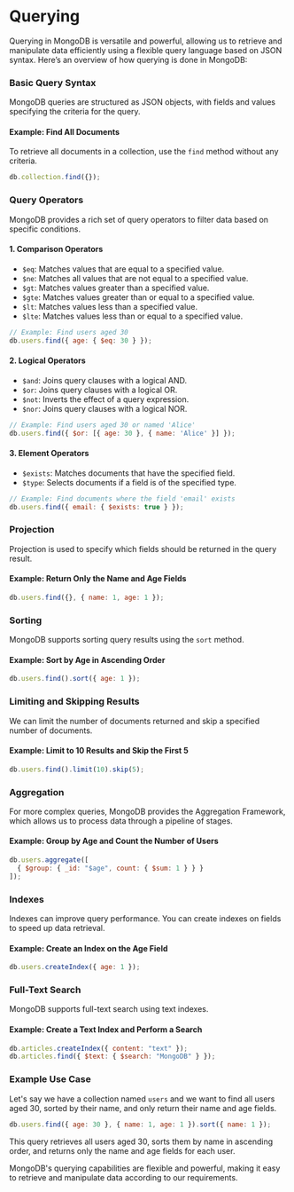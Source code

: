 # Querying

Querying in MongoDB is versatile and powerful, allowing us to retrieve and manipulate data efficiently using a flexible query language based on JSON syntax. Here’s an overview of how querying is done in MongoDB:

### Basic Query Syntax
MongoDB queries are structured as JSON objects, with fields and values specifying the criteria for the query.

#### Example: Find All Documents
To retrieve all documents in a collection, use the `find` method without any criteria.
```javascript
db.collection.find({});
```

### Query Operators
MongoDB provides a rich set of query operators to filter data based on specific conditions.

#### 1. **Comparison Operators**
- `$eq`: Matches values that are equal to a specified value.
- `$ne`: Matches all values that are not equal to a specified value.
- `$gt`: Matches values greater than a specified value.
- `$gte`: Matches values greater than or equal to a specified value.
- `$lt`: Matches values less than a specified value.
- `$lte`: Matches values less than or equal to a specified value.

```javascript
// Example: Find users aged 30
db.users.find({ age: { $eq: 30 } });
```

#### 2. **Logical Operators**
- `$and`: Joins query clauses with a logical AND.
- `$or`: Joins query clauses with a logical OR.
- `$not`: Inverts the effect of a query expression.
- `$nor`: Joins query clauses with a logical NOR.

```javascript
// Example: Find users aged 30 or named 'Alice'
db.users.find({ $or: [{ age: 30 }, { name: 'Alice' }] });
```

#### 3. **Element Operators**
- `$exists`: Matches documents that have the specified field.
- `$type`: Selects documents if a field is of the specified type.

```javascript
// Example: Find documents where the field 'email' exists
db.users.find({ email: { $exists: true } });
```

### Projection
Projection is used to specify which fields should be returned in the query result.

#### Example: Return Only the Name and Age Fields
```javascript
db.users.find({}, { name: 1, age: 1 });
```

### Sorting
MongoDB supports sorting query results using the `sort` method.

#### Example: Sort by Age in Ascending Order
```javascript
db.users.find().sort({ age: 1 });
```

### Limiting and Skipping Results
We can limit the number of documents returned and skip a specified number of documents.

#### Example: Limit to 10 Results and Skip the First 5
```javascript
db.users.find().limit(10).skip(5);
```

### Aggregation
For more complex queries, MongoDB provides the Aggregation Framework, which allows us to process data through a pipeline of stages.

#### Example: Group by Age and Count the Number of Users
```javascript
db.users.aggregate([
  { $group: { _id: "$age", count: { $sum: 1 } } }
]);
```

### Indexes
Indexes can improve query performance. You can create indexes on fields to speed up data retrieval.

#### Example: Create an Index on the Age Field
```javascript
db.users.createIndex({ age: 1 });
```

### Full-Text Search
MongoDB supports full-text search using text indexes.

#### Example: Create a Text Index and Perform a Search
```javascript
db.articles.createIndex({ content: "text" });
db.articles.find({ $text: { $search: "MongoDB" } });
```

### Example Use Case
Let's say we have a collection named `users` and we want to find all users aged 30, sorted by their name, and only return their name and age fields.

```javascript
db.users.find({ age: 30 }, { name: 1, age: 1 }).sort({ name: 1 });
```

This query retrieves all users aged 30, sorts them by name in ascending order, and returns only the name and age fields for each user.

MongoDB's querying capabilities are flexible and powerful, making it easy to retrieve and manipulate data according to our requirements.
